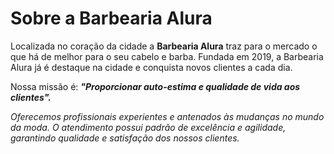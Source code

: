<h1>Sobre a Barbearia Alura</h1> 
<p>Localizada no coração da cidade a <strong>Barbearia Alura</strong> traz para o mercado o que há de melhor para o seu cabelo e barba. Fundada em 2019, a Barbearia Alura já é destaque na cidade e conquista novos clientes a cada dia.</p> 
<p>Nossa missão é: <strong><em>"Proporcionar auto-estima e qualidade de vida aos clientes"<em>.</strong></p> 
<p>Oferecemos profissionais experientes e antenados às mudanças no mundo da moda. O atendimento possui padrão de excelência e agilidade, garantindo qualidade e satisfação dos nossos clientes.</p>
